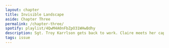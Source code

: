 ```yaml
---
layout: chapter
title: Invisible Landscape
aside: Chapter Three
permalink: /chapter-three/
spotify: playlist/4QwM4A0nFbZpO31WHwBdhy
description: Sgt. Troy Karrlson gets back to work. Claire meets her captors. Doc wakes up.
tags: issue
---
```

<img data-src="{{site.baseurl}}/assets/chapter-three/cover-large.jpg" class="lazyload" />
<img data-src="{{site.baseurl}}/assets/chapter-three/p1.jpg" class="lazyload" />
<img data-src="{{site.baseurl}}/assets/chapter-three/p2.jpg" class="lazyload" />
<img data-src="{{site.baseurl}}/assets/chapter-three/p3.jpg" class="lazyload" />
<img data-src="{{site.baseurl}}/assets/chapter-three/p4.jpg" class="lazyload" />
<img data-src="{{site.baseurl}}/assets/chapter-three/p5.jpg" class="lazyload" />
<img data-src="{{site.baseurl}}/assets/chapter-three/p6.jpg" class="lazyload" />
<img data-src="{{site.baseurl}}/assets/chapter-three/p7.jpg" class="lazyload" />
<img data-src="{{site.baseurl}}/assets/chapter-three/p8.jpg" class="lazyload" />
<img data-src="{{site.baseurl}}/assets/chapter-three/p9.jpg" class="lazyload" />
<img data-src="{{site.baseurl}}/assets/chapter-three/p10.jpg" class="lazyload" />
<img data-src="{{site.baseurl}}/assets/chapter-three/p11.jpg" class="lazyload" />
<img data-src="{{site.baseurl}}/assets/chapter-three/p12.jpg" class="lazyload" />
<img data-src="{{site.baseurl}}/assets/chapter-three/p13.jpg" class="lazyload" />

<img data-src="{{site.baseurl}}/assets/chapter-four/p1.jpg" class="lazyload" />
<img data-src="{{site.baseurl}}/assets/chapter-four/p2.jpg" class="lazyload" />
<img data-src="{{site.baseurl}}/assets/chapter-four/p3.jpg" class="lazyload" />
<img data-src="{{site.baseurl}}/assets/chapter-four/p4.jpg" class="lazyload" />
<img data-src="{{site.baseurl}}/assets/chapter-four/p5.jpg" class="lazyload" />
<img data-src="{{site.baseurl}}/assets/chapter-four/p6.jpg" class="lazyload" />
<img data-src="{{site.baseurl}}/assets/chapter-four/p7.jpg" class="lazyload" />
<img data-src="{{site.baseurl}}/assets/chapter-four/p8.jpg" class="lazyload" />
<img data-src="{{site.baseurl}}/assets/chapter-four/p9.jpg" class="lazyload" />
<img data-src="{{site.baseurl}}/assets/chapter-four/p10.jpg" class="lazyload" />
<img data-src="{{site.baseurl}}/assets/chapter-four/p11.jpg" class="lazyload" />
<img data-src="{{site.baseurl}}/assets/chapter-four/p12.jpg" class="lazyload" />
<img data-src="{{site.baseurl}}/assets/chapter-four/p13.jpg" class="lazyload" />
<img data-src="{{site.baseurl}}/assets/chapter-four/p14.jpg" class="lazyload" />
<img data-src="{{site.baseurl}}/assets/chapter-four/p15.jpg" class="lazyload" />
<img data-src="{{site.baseurl}}/assets/chapter-four/p16.jpg" class="lazyload" />
